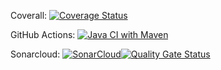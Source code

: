 Coverall: [![Coverage Status](https://coveralls.io/repos/github/shahnawazkhan988/attsk/badge.svg?branch=main)](https://coveralls.io/github/shahnawazkhan988/attsk?branch=main)

GitHub Actions: [![Java CI with Maven](https://github.com/shahnawazkhan988/attsk/actions/workflows/build.yml/badge.svg)](https://github.com/shahnawazkhan988/attsk/actions/workflows/build.yml)

Sonarcloud: [![SonarCloud](https://sonarcloud.io/images/project_badges/sonarcloud-white.svg)](https://sonarcloud.io/dashboard?id=shahnawazkhan988_attsk)[![Quality Gate Status](https://sonarcloud.io/api/project_badges/measure?project=shahnawazkhan988_attsk&metric=alert_status)](https://sonarcloud.io/dashboard?id=shahnawazkhan988_attsk)